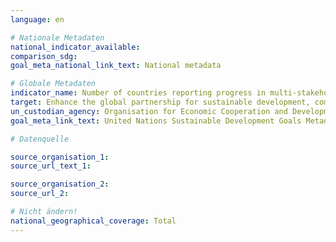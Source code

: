 ```yaml
---
language: en

# Nationale Metadaten
national_indicator_available:
comparison_sdg:
goal_meta_national_link_text: National metadata

# Globale Metadaten
indicator_name: Number of countries reporting progress in multi-stakeholder development effectiveness monitoring frameworks that support the achievement of the sustainable development goals
target: Enhance the global partnership for sustainable development, complemented by multi-stakeholder partnerships that mobilize and share knowledge, expertise, technology and financial resources, to support the achievement of the sustainable development goals in all countries, in particular developing countries
un_custodian_agency: Organisation for Economic Cooperation and Development (OECD), United Nations Development Programme (UNDP)
goal_meta_link_text: United Nations Sustainable Development Goals Metadata

# Datenquelle

source_organisation_1:
source_url_text_1:

source_organisation_2:
source_url_2:

# Nicht ändern!
national_geographical_coverage: Total
---
```

